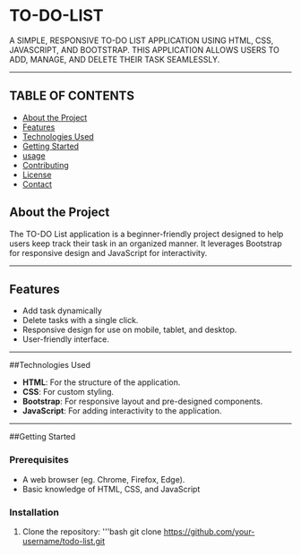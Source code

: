 # TO-DO-LIST

A SIMPLE, RESPONSIVE TO-DO LIST APPLICATION USING HTML, CSS, JAVASCRIPT, AND BOOTSTRAP. THIS APPLICATION ALLOWS USERS TO ADD, MANAGE, AND DELETE THEIR TASK SEAMLESSLY.

---

## TABLE OF CONTENTS 
- [About the Project](#about-the-project)
- [Features](#features)
- [Technologies Used](#technologies-used)
- [Getting Started](#getting-started)
- [usage](#usage)
- [Contributing](#contributing)
- [License](#license)
- [Contact](#contact)


## About the Project 

The TO-DO List application is a beginner-friendly project designed to help users keep track their task in an organized manner. It leverages Bootstrap for responsive design and JavaScript for interactivity.

---

## Features

- Add task dynamically
- Delete tasks with a single click.
- Responsive design for use on mobile, tablet, and desktop.
- User-friendly interface.

---

##Technologies Used

- **HTML**: For the structure of the application.
- **CSS**: For custom styling.
- **Bootstrap**: For responsive layout and pre-designed components.
- **JavaScript**: For adding interactivity to the application.

---

##Getting Started

### Prerequisites
- A web browser (eg. Chrome, Firefox, Edge).
- Basic knowledge of HTML, CSS, and JavaScript

### Installation 
1. Clone the repository:
   '''bash
   git clone https://github.com/your-username/todo-list.git
   
